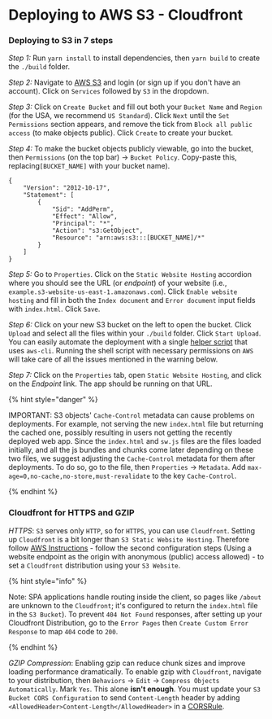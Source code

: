 # Deploying to AWS S3 - Cloudfront

### Deploying to S3 in 7 steps

_Step 1:_ Run `yarn install` to install dependencies, then `yarn build` to create the `./build` folder.

_Step 2:_ Navigate to [AWS S3](https://aws.amazon.com/s3) and login (or sign up if you don't have an account). Click on `Services` followed by `S3` in the dropdown.

_Step 3:_ Click on `Create Bucket` and fill out both your `Bucket Name` and `Region` (for the USA, we recommend `US Standard`). Click `Next` until the `Set Permissions` section appears, and remove the tick from `Block all public access` (to make objects public). Click `Create` to create your bucket.

_Step 4:_ To make the bucket objects publicly viewable, go into the bucket, then `Permissions` (on the top bar) -> `Bucket Policy`. Copy-paste this, replacing`[BUCKET_NAME]` with your bucket name).

```
{
    "Version": "2012-10-17",
    "Statement": [
        {
            "Sid": "AddPerm",
            "Effect": "Allow",
            "Principal": "*",
            "Action": "s3:GetObject",
            "Resource": "arn:aws:s3:::[BUCKET_NAME]/*"
        }
    ]
}
```

_Step 5:_ Go to `Properties`. Click on the `Static Website Hosting` accordion where you should see the URL (or _endpoint_) of your website (i.e., `example.s3-website-us-east-1.amazonaws.com`). Click `Enable website hosting` and fill in both the `Index document` and `Error document` input fields with `index.html`. Click `Save`.

_Step 6:_ Click on your new S3 bucket on the left to open the bucket. Click `Upload` and select all the files within your `./build` folder. Click `Start Upload`. You can easily automate the deployment with a single [helper script](https://gist.github.com/IndianBoyBR/d7de7e2ff5c1a39b82ced2d9bd7c60ae) that uses `aws-cli`. Running the shell script with necessary permissions on `AWS` will take care of all the issues mentioned in the warning below.

_Step 7:_ Click on the `Properties` tab, open `Static Website Hosting`, and click on the _Endpoint_ link. The app should be running on that URL.

{% hint style="danger" %}

IMPORTANT: S3 objects' `Cache-Control` metadata can cause problems on deployments. For example, not serving the new `index.html` file but returning the cached one, possibly resulting in users not getting the recently deployed web app. Since the `index.html` and `sw.js` files are the files loaded initially, and all the js bundles and chunks come later depending on these two files, we suggest adjusting the `Cache-Control` metadata for them after deployments. To do so, go to the file, then `Properties` -> `Metadata`. Add `max-age=0,no-cache,no-store,must-revalidate` to the key `Cache-Control`.

{% endhint %}

### Cloudfront for HTTPS and GZIP

_HTTPS_: `S3` serves only `HTTP`, so for `HTTPS`, you can use `Cloudfront`. Setting up `Cloudfront` is a bit longer than `S3 Static Website Hosting`. Therefore follow [AWS Instructions](https://aws.amazon.com/premiumsupport/knowledge-center/cloudfront-serve-static-website/) - follow the second configuration steps (Using a website endpoint as the origin with anonymous (public) access allowed) - to set a `Cloudfront` distribution using your `S3 Website`.

{% hint style="info" %}

Note: SPA applications handle routing inside the client, so pages like `/about` are unknown to the `Cloudfront`; it's configured to return the `index.html` file in the `S3 Bucket`). To prevent `404 Not Found` responses, after setting up your Cloudfront Distribution, go to the `Error Pages` then `Create Custom Error Response` to map `404` code to `200`.

{% endhint %}

_GZIP Compression_: Enabling gzip can reduce chunk sizes and improve loading performance dramatically. To enable gzip with `Cloudfront`, navigate to your distribution, then `Behaviors` -> `Edit` -> `Compress Objects Automatically`. Mark `Yes`. This alone **isn't enough**. You must update your `S3 Bucket CORS Configuration` to send `Content-Length` header by adding `<AllowedHeader>Content-Length</AllowedHeader>` in a [CORSRule](https://docs.aws.amazon.com/AmazonS3/latest/dev/cors.html).
